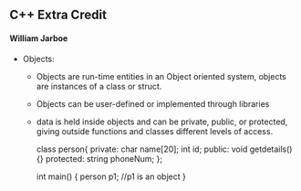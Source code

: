## C++ Extra Credit
#### William Jarboe


* Objects:
  * Objects are run-time entities in an Object oriented system, objects are instances of a class or struct.
  * Objects can be user-defined or implemented through libraries
  * data is held inside objects and can be private, public, or protected, giving outside functions and classes different levels of access.

    class person{
      private:
         char name[20];
         int id;
      public:
         void getdetails(){}
      protected:
         string phoneNum;
    };
    
    int main()
    {
      person p1; //p1 is an object
    }
